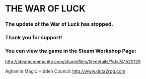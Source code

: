 THE WAR OF LUCK 
========
### The update of the War of Luck has stopped.
### Thank you for support!
### You can view the game in the Steam Workshop Page:
http://steamcommunity.com/sharedfiles/filedetails/?id=741520129 </br>

Aghanim Magic Hidden Council:
http://www.dota2rpg.com</br>
